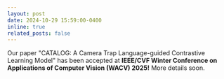 ```yaml
---
layout: post
date: 2024-10-29 15:59:00-0400
inline: true
related_posts: false
---
```


Our paper "CATALOG: A Camera Trap Language-guided Contrastive Learning Model" has been accepted at **IEEE/CVF Winter Conference on Applications of Computer Vision (WACV) 2025!** More details soon.